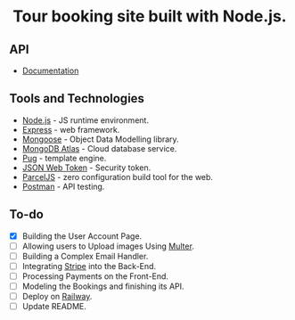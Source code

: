  <h1 align=center>Tour booking site built with Node.js.</h1>

## API

- [Documentation](https://documenter.getpostman.com/view/23913428/2s8Z6u4EzY)

## Tools and Technologies

- [Node.js](https://nodejs.org/en/) - JS runtime environment.
- [Express](http://expressjs.com/) - web framework.
- [Mongoose](https://mongoosejs.com/) - Object Data Modelling library.
- [MongoDB Atlas](https://www.mongodb.com/cloud/atlas) - Cloud database service.
- [Pug](https://pugjs.org/api/getting-started.html) - template engine.
- [JSON Web Token](https://jwt.io/) - Security token.
- [ParcelJS](https://parceljs.org/) - zero configuration build tool for the web.
- [Postman](https://www.getpostman.com/) - API testing.

## To-do

- [X] Building the User Account Page.
- [ ] Allowing users to Upload images Using [Multer](https://github.com/expressjs/multer).
- [ ] Building a Complex Email Handler.
- [ ] Integrating [Stripe](https://stripe.com/) into the Back-End.
- [ ] Processing Payments on the Front-End.
- [ ] Modeling the Bookings and finishing its API.
- [ ] Deploy on [Railway](https://railway.app/).
- [ ] Update README.
